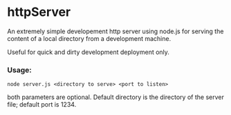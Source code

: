 httpServer
==========

An extremely simple developement http server using node.js for serving the content of a local directory 
from a development machine. 

Useful for quick and dirty development deployment only.

### Usage: 
```
node server.js <directory to serve> <port to listen> 
```

both parameters are optional. Default directory is the directory of the server file; default port is 1234.
